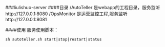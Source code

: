 ###liulishuo-server
####目录
/AutoTeller 是webapp的工程目录，服务监听http://127.0.0.1:8080
/OpsMonitor 是运营监控工程,服务监听http://127.0.0.1:8081


####使用
服务使用脚本：
```shell
sh autoteller.sh start|stop|restart|status
```
